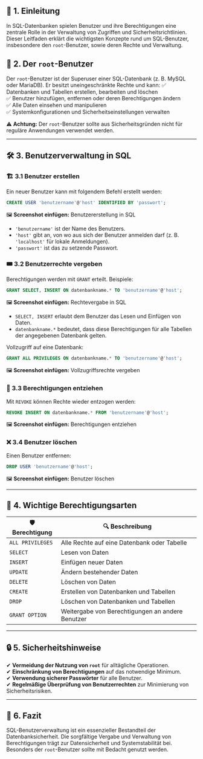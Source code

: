 ## 📌 1. Einleitung
In SQL-Datenbanken spielen Benutzer und ihre Berechtigungen eine zentrale Rolle in der Verwaltung von Zugriffen und Sicherheitsrichtlinien. Dieser Leitfaden erklärt die wichtigsten Konzepte rund um SQL-Benutzer, insbesondere den `root`-Benutzer, sowie deren Rechte und Verwaltung.

## 🔑 2. Der `root`-Benutzer
Der `root`-Benutzer ist der Superuser einer SQL-Datenbank (z. B. MySQL oder MariaDB). Er besitzt uneingeschränkte Rechte und kann:
✅ Datenbanken und Tabellen erstellen, bearbeiten und löschen  
✅ Benutzer hinzufügen, entfernen oder deren Berechtigungen ändern  
✅ Alle Daten einsehen und manipulieren  
✅ Systemkonfigurationen und Sicherheitseinstellungen verwalten  

⚠️ **Achtung:** Der `root`-Benutzer sollte aus Sicherheitsgründen nicht für reguläre Anwendungen verwendet werden.

---

## 🛠 3. Benutzerverwaltung in SQL

### 🏗 3.1 Benutzer erstellen
Ein neuer Benutzer kann mit folgendem Befehl erstellt werden:
```sql
CREATE USER 'benutzername'@'host' IDENTIFIED BY 'passwort';
```
🖼 **Screenshot einfügen:** Benutzererstellung in SQL

- `'benutzername'` ist der Name des Benutzers.
- `'host'` gibt an, von wo aus sich der Benutzer anmelden darf (z. B. `'localhost'` für lokale Anmeldungen).
- `'passwort'` ist das zu setzende Passwort.

### 🎟 3.2 Benutzerrechte vergeben
Berechtigungen werden mit `GRANT` erteilt. Beispiele:
```sql
GRANT SELECT, INSERT ON datenbankname.* TO 'benutzername'@'host';
```
🖼 **Screenshot einfügen:** Rechtevergabe in SQL

- `SELECT, INSERT` erlaubt dem Benutzer das Lesen und Einfügen von Daten.
- `datenbankname.*` bedeutet, dass diese Berechtigungen für alle Tabellen der angegebenen Datenbank gelten.

Vollzugriff auf eine Datenbank:
```sql
GRANT ALL PRIVILEGES ON datenbankname.* TO 'benutzername'@'host';
```
🖼 **Screenshot einfügen:** Vollzugriffsrechte vergeben

### 🚫 3.3 Berechtigungen entziehen
Mit `REVOKE` können Rechte wieder entzogen werden:
```sql
REVOKE INSERT ON datenbankname.* FROM 'benutzername'@'host';
```
🖼 **Screenshot einfügen:** Berechtigungen entziehen

### ❌ 3.4 Benutzer löschen
Einen Benutzer entfernen:
```sql
DROP USER 'benutzername'@'host';
```
🖼 **Screenshot einfügen:** Benutzer löschen

---

## 📜 4. Wichtige Berechtigungsarten
| 🛡 **Berechtigung**    | 🔍 **Beschreibung** |
|----------------|-------------|
| `ALL PRIVILEGES` | Alle Rechte auf eine Datenbank oder Tabelle |
| `SELECT` | Lesen von Daten |
| `INSERT` | Einfügen neuer Daten |
| `UPDATE` | Ändern bestehender Daten |
| `DELETE` | Löschen von Daten |
| `CREATE` | Erstellen von Datenbanken und Tabellen |
| `DROP` | Löschen von Datenbanken und Tabellen |
| `GRANT OPTION` | Weitergabe von Berechtigungen an andere Benutzer |

---

## 🔒 5. Sicherheitshinweise
✔ **Vermeidung der Nutzung von `root`** für alltägliche Operationen.  
✔ **Einschränkung von Berechtigungen** auf das notwendige Minimum.  
✔ **Verwendung sicherer Passwörter** für alle Benutzer.  
✔ **Regelmäßige Überprüfung von Benutzerrechten** zur Minimierung von Sicherheitsrisiken.  

---

## 🏁 6. Fazit
SQL-Benutzerverwaltung ist ein essenzieller Bestandteil der Datenbanksicherheit. Die sorgfältige Vergabe und Verwaltung von Berechtigungen trägt zur Datensicherheit und Systemstabilität bei. Besonders der `root`-Benutzer sollte mit Bedacht genutzt werden.

